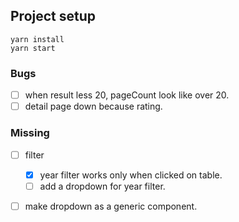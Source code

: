 ## Project setup

```
yarn install
yarn start
```

### Bugs

- [ ] when result less 20, pageCount look like over 20.
- [ ] detail page down because rating.

### Missing

- [ ] filter

  - [x] year filter works only when clicked on table.
  - [ ] add a dropdown for year filter.

- [ ] make dropdown as a generic component.
